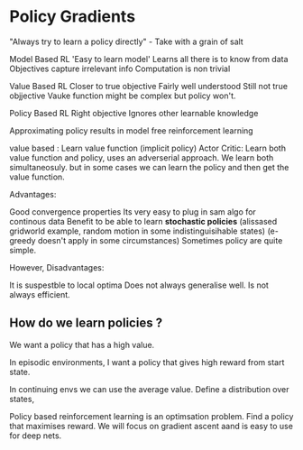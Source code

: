 # Policy Gradients

"Always try to learn a policy directly" - Take with a grain of salt

Model Based RL
'Easy to learn model'
Learns all there is to know from data
Objectives capture irrelevant info
Computation is non trivial

Value Based RL
Closer to true objective
Fairly well understood
Still not true objjective
Vauke function might be complex but policy won't.

Policy Based RL
Right objective
Ignores other learnable knowledge

Approximating policy results in model free reinforcement learning

value based : Learn value function (implicit policy)
Actor Critic: Learn both value function and policy, uses an adverserial approach.
We learn both simultaneosuly. but in some cases we can learn the policy and then get the value function.


Advantages:

Good convergence properties
Its very easy to plug in sam algo for continous data
Benefit to be able to learn __stochastic policies__ (alissased gridworld example, random motion in some indistinguisihable states) (e-greedy doesn't apply in some circumstances)
Sometimes policy are quite simple.

However,
Disadvantages:

It is suspestble to local optima
Does not always generalise well.
Is not always efficient.

## How do we learn policies ?

We want a policy that has a high value.

In episodic environments, I want a policy that gives high reward from start state.

In continuing envs we can use the average value.
Define a distribution over states,

Policy based reinforcement learning is an optimsation problem. Find a policy that maximises reward. We will focus on gradient ascent aand is easy to use for deep nets.
